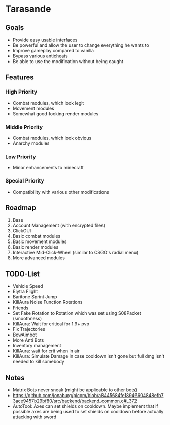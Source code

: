 # Tarasande

## Goals
- Provide easy usable interfaces
- Be powerful and allow the user to change everything he wants to
- Improve gameplay compared to vanilla
- Bypass various anticheats
- Be able to use the modification without being caught

## Features
### High Priority
- Combat modules, which look legit
- Movement modules
- Somewhat good-looking render modules
### Middle Priority
- Combat modules, which look obvious
- Anarchy modules
### Low Priority
- Minor enhancements to minecraft
### Special Priority
- Compatibility with various other modifications

## Roadmap
1. Base
2. Account Management (with encrypted files)
3. ClickGUI
4. Basic combat modules
5. Basic movement modules
6. Basic render modules
7. Interactive Mid-Click-Wheel (similar to CSGO's radial menu)
8. More advanced modules

## TODO-List
- Vehicle Speed
- Elytra Flight
- Baritone Sprint Jump
- KillAura Noise Function Rotations
- Friends
- Set Fake Rotation to Rotation which was set using S08Packet (smoothness)
- KillAura: Wait for critical for 1.9+ pvp
- Fix Trajectories
- BowAimbot
- More Anti Bots
- Inventory management
- KillAura: wait for crit when in air
- KillAura: Simulate Damage in case cooldown isn't gone but full dmg isn't needed to kill somebody

## Notes
- Matrix Bots never sneak (might be applicable to other bots)
- https://github.com/jonaburg/picom/blob/a8445684fe18946604848efb73ace9457b29bf80/src/backend/backend_common.c#L372
- AutoTool: Axes can set shields on cooldown. Maybe implement that if possible axes are being used to set shields on cooldown before actually attacking with sword
